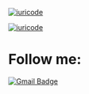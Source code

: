 [![iuricode](https://github-readme-stats.vercel.app/api?username=Guilherme786&theme=highcontrast)](https://github.com/Guilherme786/)

[![iuricode](https://github-readme-stats.vercel.app/api/top-langs/?username=Guilherme786&hide=html&layout=compact&theme=highcontrast)](https://github.com/Guilherme786/)

# Follow me:


[![Gmail Badge](https://img.shields.io/badge/-guilhermedcarvalho.a@gmail.com-006bed?style=flat-square&logo=Gmail&logoColor=white&link=mailto:xrexv158925lpo@gmail.com)](mailto:guilhermedcarvalho.a@gmail.com) 

